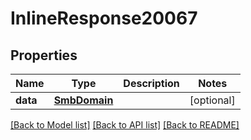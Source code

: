 # InlineResponse20067

## Properties
Name | Type | Description | Notes
------------ | ------------- | ------------- | -------------
**data** | [**SmbDomain**](SmbDomain.md) |  | [optional] 

[[Back to Model list]](../README.md#documentation-for-models) [[Back to API list]](../README.md#documentation-for-api-endpoints) [[Back to README]](../README.md)

